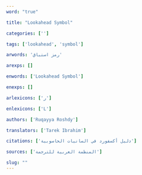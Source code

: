 ```yaml
---
word: "true"

title: "Lookahead Symbol"

categories: ['']

tags: ['lookahead', 'symbol']

arwords: 'رمز استباق'

arexps: []

enwords: ['Lookahead Symbol']

enexps: []

arlexicons: ['ر']

enlexicons: ['L']

authors: ['Ruqayya Roshdy']

translators: ['Tarek Ibrahim']

citations: ['دليل أكسفورد في السانيات الحاسوبية']

sources: ['المنظمة العربية للترجمة']

slug: ""
---
```


